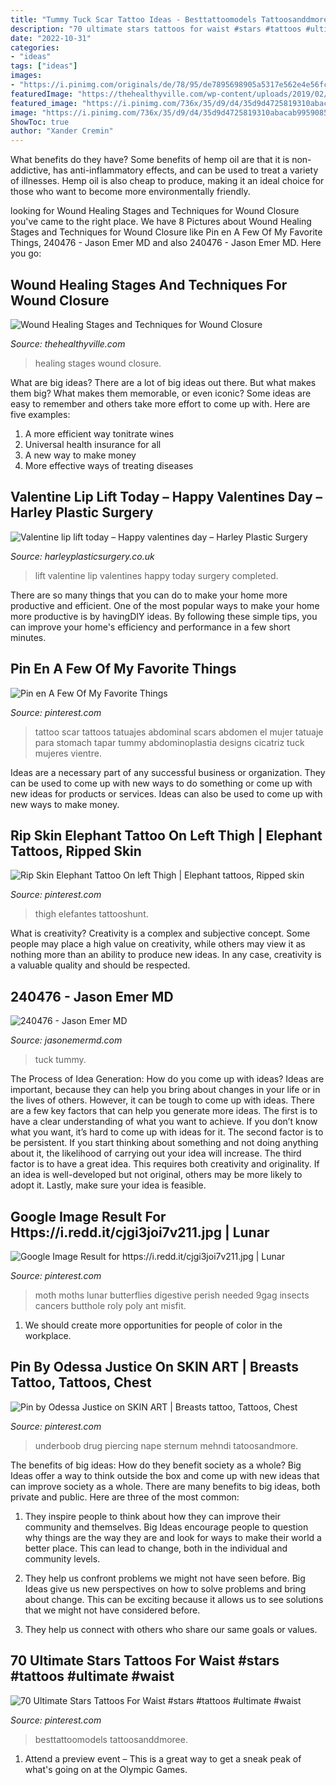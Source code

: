 ```yaml
---
title: "Tummy Tuck Scar Tattoo Ideas - Besttattoomodels Tattoosanddmoree"
description: "70 ultimate stars tattoos for waist #stars #tattoos #ultimate #waist"
date: "2022-10-31"
categories:
- "ideas"
tags: ["ideas"]
images:
- "https://i.pinimg.com/originals/de/78/95/de7895698905a5317e562e4e56fcff51.jpg"
featuredImage: "https://thehealthyville.com/wp-content/uploads/2019/02/wound-healing-stages.jpg"
featured_image: "https://i.pinimg.com/736x/35/d9/d4/35d9d4725819310abacab9959085b8d1.jpg"
image: "https://i.pinimg.com/736x/35/d9/d4/35d9d4725819310abacab9959085b8d1.jpg"
ShowToc: true
author: "Xander Cremin"
---
```



What benefits do they have?
Some benefits of hemp oil are that it is non-addictive, has anti-inflammatory effects, and can be used to treat a variety of illnesses. Hemp oil is also cheap to produce, making it an ideal choice for those who want to become more environmentally friendly.

	

		
looking for Wound Healing Stages and Techniques for Wound Closure you've came to the right place. We have 8 Pictures about Wound Healing Stages and Techniques for Wound Closure like Pin en A Few Of My Favorite Things, 240476 - Jason Emer MD and also 240476 - Jason Emer MD. Here you go:
		
    
## Wound Healing Stages And Techniques For Wound Closure

<img loading=lazy src="https://thehealthyville.com/wp-content/uploads/2019/02/wound-healing-stages.jpg" onerror="this.onerror=null;this.src='https://tse2.mm.bing.net/th?id=OIP.WCkTUe8bN23oLJ1m7qXfrgHaD8&amp;pid=15.1';" alt="Wound Healing Stages and Techniques for Wound Closure">

_Source: thehealthyville.com_

>healing stages wound closure. 

	

What are big ideas?
There are a lot of big ideas out there. But what makes them big? What makes them memorable, or even iconic? Some ideas are easy to remember and others take more effort to come up with. Here are five examples: 
1. A more efficient way tonitrate wines
2. Universal health insurance for all
3. A new way to make money
4. More effective ways of treating diseases

    
## Valentine Lip Lift Today – Happy Valentines Day – Harley Plastic Surgery

<img loading=lazy src="http://www.harleyplasticsurgery.co.uk/wp-content/uploads/2018/02/DSC_0399.jpg" onerror="this.onerror=null;this.src='https://tse1.mm.bing.net/th?id=OIP.ySr2Wez3SDaY-B927wkH2gHaEV&amp;pid=15.1';" alt="Valentine lip lift today – Happy valentines day – Harley Plastic Surgery">

_Source: harleyplasticsurgery.co.uk_

>lift valentine lip valentines happy today surgery completed. 

	

There are so many things that you can do to make your home more productive and efficient. One of the most popular ways to make your home more productive is by havingDIY ideas. By following these simple tips, you can improve your home's efficiency and performance in a few short minutes.

    
## Pin En A Few Of My Favorite Things

<img loading=lazy src="https://i.pinimg.com/originals/56/74/29/5674299e039e27f5bce7216fb5795a2d.jpg" onerror="this.onerror=null;this.src='https://tse2.mm.bing.net/th?id=OIP.vbPFKWo66fy-WKLJWF6rBAHaHV&amp;pid=15.1';" alt="Pin en A Few Of My Favorite Things">

_Source: pinterest.com_

>tattoo scar tattoos tatuajes abdominal scars abdomen el mujer tatuaje para stomach tapar tummy abdominoplastia designs cicatriz tuck mujeres vientre. 

	

Ideas are a necessary part of any successful business or organization. They can be used to come up with new ways to do something or come up with new ideas for products or services. Ideas can also be used to come up with new ways to make money.

    
## Rip Skin Elephant Tattoo On Left Thigh | Elephant Tattoos, Ripped Skin

<img loading=lazy src="https://i.pinimg.com/originals/de/78/95/de7895698905a5317e562e4e56fcff51.jpg" onerror="this.onerror=null;this.src='https://tse3.mm.bing.net/th?id=OIP.9UXu45HDr9vSAvMaxmaobQHaLH&amp;pid=15.1';" alt="Rip Skin Elephant Tattoo On left Thigh | Elephant tattoos, Ripped skin">

_Source: pinterest.com_

>thigh elefantes tattooshunt. 

	

What is creativity?
Creativity is a complex and subjective concept. Some people may place a high value on creativity, while others may view it as nothing more than an ability to produce new ideas. In any case, creativity is a valuable quality and should be respected.

    
## 240476 - Jason Emer MD

<img loading=lazy src="https://www.jasonemermd.com/wp-content/uploads/2021/04/0205-1.jpg" onerror="this.onerror=null;this.src='https://tse2.mm.bing.net/th?id=OIP.4ceheVr6Rj1YxohTYpdY7wHaDt&amp;pid=15.1';" alt="240476 - Jason Emer MD">

_Source: jasonemermd.com_

>tuck tummy. 

	

The Process of Idea Generation: How do you come up with ideas?
Ideas are important, because they can help you bring about changes in your life or in the lives of others. However, it can be tough to come up with ideas. There are a few key factors that can help you generate more ideas. The first is to have a clear understanding of what you want to achieve. If you don’t know what you want, it’s hard to come up with ideas for it. The second factor is to be persistent. If you start thinking about something and not doing anything about it, the likelihood of carrying out your idea will increase. The third factor is to have a great idea. This requires both creativity and originality. If an idea is well-developed but not original, others may be more likely to adopt it. Lastly, make sure your idea is feasible.

    
## Google Image Result For Https://i.redd.it/cjgi3joi7v211.jpg | Lunar

<img loading=lazy src="https://i.pinimg.com/originals/e1/0e/72/e10e72ffe79091609381313933fd019d.jpg" onerror="this.onerror=null;this.src='https://tse2.mm.bing.net/th?id=OIP.-f2p8ZxXcZ7N-47LTjHovgHaJ4&amp;pid=15.1';" alt="Google Image Result for https://i.redd.it/cjgi3joi7v211.jpg | Lunar">

_Source: pinterest.com_

>moth moths lunar butterflies digestive perish needed 9gag insects cancers butthole roly poly ant misfit. 

	

1. We should create more opportunities for people of color in the workplace.

    
## Pin By Odessa Justice On SKIN ART | Breasts Tattoo, Tattoos, Chest

<img loading=lazy src="https://i.pinimg.com/originals/25/0a/21/250a211d26fe871b5526ee312da63bdf.jpg" onerror="this.onerror=null;this.src='https://tse3.mm.bing.net/th?id=OIP.WLN-3s_PmNQu9WT5cZSczwHaHa&amp;pid=15.1';" alt="Pin by Odessa Justice on SKIN ART | Breasts tattoo, Tattoos, Chest">

_Source: pinterest.com_

>underboob drug piercing nape sternum mehndi tatoosandmore. 

	

The benefits of big ideas: How do they benefit society as a whole?
Big Ideas offer a way to think outside the box and come up with new ideas that can improve society as a whole. There are many benefits to big ideas, both private and public. Here are three of the most common: 
1) They inspire people to think about how they can improve their community and themselves. Big Ideas encourage people to question why things are the way they are and look for ways to make their world a better place. This can lead to change, both in the individual and community levels.

2) They help us confront problems we might not have seen before. Big Ideas give us new perspectives on how to solve problems and bring about change. This can be exciting because it allows us to see solutions that we might not have considered before.

3) They help us connect with others who share our same goals or values.

    
## 70 Ultimate Stars Tattoos For Waist #stars #tattoos #ultimate #waist

<img loading=lazy src="https://i.pinimg.com/736x/35/d9/d4/35d9d4725819310abacab9959085b8d1.jpg" onerror="this.onerror=null;this.src='https://tse4.mm.bing.net/th?id=OIP.XPLRU61tIhkcnKm2z7FZEAHaIM&amp;pid=15.1';" alt="70 Ultimate Stars Tattoos For Waist #stars #tattoos #ultimate #waist">

_Source: pinterest.com_

>besttattoomodels tattoosanddmoree. 

	

1. Attend a preview event – This is a great way to get a sneak peak of what's going on at the Olympic Games.

